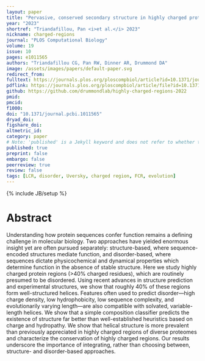 ```yaml
---
layout: paper
title: "Pervasive, conserved secondary structure in highly charged protein regions"
year: "2023"
shortref: "Triandafillou, Pan <i>et al.</i> 2023"
nickname: charged-regions
journal: "PLOS Computational Biology"
volume: 19
issue: 10
pages: e1011565
authors: "Triandafillou CG, Pan RW, Dinner AR, Drummond DA"
image: /assets/images/papers/default-paper.svg
redirect_from: 
fulltext: https://journals.plos.org/ploscompbiol/article?id=10.1371/journal.pcbi.1011565
pdflink: https://journals.plos.org/ploscompbiol/article/file?id=10.1371/journal.pcbi.1011565&type=printable
github: https://github.com/drummondlab/highly-charged-regions-2022
pmid: 
pmcid: 
f1000: 
doi: "10.1371/journal.pcbi.1011565"
dryad_doi:
figshare_doi: 
altmetric_id: 
category: paper
# Note: 'published' is a Jekyll keyword and does not refer to whether the paper is published, but rather to whether this Markdown should be part of the rendered site.
published: true
preprint: false
embargo: false	
peerreview: true
review: false
tags: [LCR, disorder, Uversky, charged region, FCR, evolution]
---
```

{% include JB/setup %}

# Abstract 

Understanding how protein sequences confer function remains a defining challenge in molecular biology. Two approaches have yielded enormous insight yet are often pursued separately:  structure-based, where sequence-encoded structures mediate function, and disorder-based, where sequences dictate physicochemical and dynamical properties which determine function in the absence of stable structure. Here we study highly charged protein regions (>40% charged residues), which are routinely presumed to be disordered. Using recent advances in structure prediction and experimental structures, we show that roughly 40% of these regions form well-structured helices. Features often used to predict disorder—high charge density, low hydrophobicity, low sequence complexity, and evolutionarily varying length—are also compatible with solvated, variable-length helices. We show that a simple composition classifier predicts the existence of structure far better than well-established heuristics based on charge and hydropathy. We show that helical structure is more prevalent than previously appreciated in highly charged regions of diverse proteomes and characterize the conservation of highly charged regions. Our results underscore the importance of integrating, rather than choosing between, structure- and disorder-based approaches.